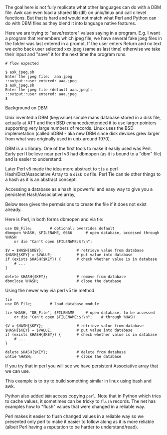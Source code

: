 The goal here is not fully replicate what other languages can do with a DBM file.
Awk can even load a shared lib (dll) on unix/linux and call c level functions.
But that is hard and would not match what Perl and Python can do with DBM
files as they blend it into language native features.

Here we are trying to "save/restore" values saying in a program.  E.g. I want
a program that remembers which jpeg file, we have several fake jpeg files
in the folder was last entered in a prompt. If the user enters Return and no
text we echo back user selected xxx.jpeg (same as last time) otherwise
we take their input and "save" it for the next time the program runs.

```
# flow expected

$ ask_jpeg.sh
Enter the jpeg file:  aaa.jpeg
::output::user entered: aaa.jpeg
$ ask_jpeg.sh
Enter the jpeg file (default aaa.jpeg):
::output::user entered: aaa.jpeg
$
```

Background on DBM

Unix invented a DBM (key/value) simple mans database stored in a disk file,
actually at ATT and then BSD enhanced/extended it to use larger pointers supporting
very large numbers of records. Linux uses the BSD implemetation (called nDBM - aka 
new DBM since disk devices grew larger from what was originally used in unix around 1970).

DBM is a c library.  One of the first tools to make it easily used was Perl.  Early perl
I believe near perl v3 had dbmopen (as it is bound to a "dbm" file) and is easier to
understand.

Later Perl v5 made the idea more abstract to `tie` a perl Hash/Dict/Associative Array
to a `disk DB` file.  Perl Tie can tie other things to a hash as it is an abstract
concept.

Accessing a database as a hash is powerful and easy way to give you a persistent Hash/Associative array,

Below `0666` gives the permsisions to create the file if it does not exist already.

Here is Perl, in both forms dbmopen and via tie:

```
use DB_File;        # optional; overrides default
dbmopen %HASH, $FILENAME, 0666      # open database, accessed through %HASH
    or die "Can't open $FILENAME:$!\n";

$V = $HASH{$KEY};               # retrieve value from database
$HASH{$KEY} = $VALUE;           # put value into database
if (exists $HASH{$KEY}) {       # check whether value is in database
    # ...
}

delete $HASH{$KEY};             # remove from database
dbmclose %HASH;                 # close the database
```

Using the newer way via perl v5 tie method

```
tie
use DB_File;        # load database module

tie %HASH, "DB_File", $FILENAME     # open database, to be accessed
    or die "Can't open $FILENAME:$!\n";    # through %HASH

$V = $HASH{$KEY};               # retrieve value from database
$HASH{$KEY} = $VALUE;           # put value into database
if (exists $HASH{$KEY}) {       # check whether value is in database
    # ...
}

delete $HASH{$KEY};             # delete from database
untie %HASH;                    # close the database
```

If you try that in perl you will see we have persistent Associative array
that we can use.

This example is to try to build something similar in linux using bash and awk.


Python also added `DBM` access copying `perl`.  Note that in Python which tries
to cache values, it sometimes can be tricky to `flush` records.  The net has
examples how to "flush" values that were changed in a reliable way.

Perl makes it easier to flush changed values in a reliable way so we presented
only perl to make it easier to follow along as it is more reliable (albeit 
Perl having a reputation to be harder to understand/read).

